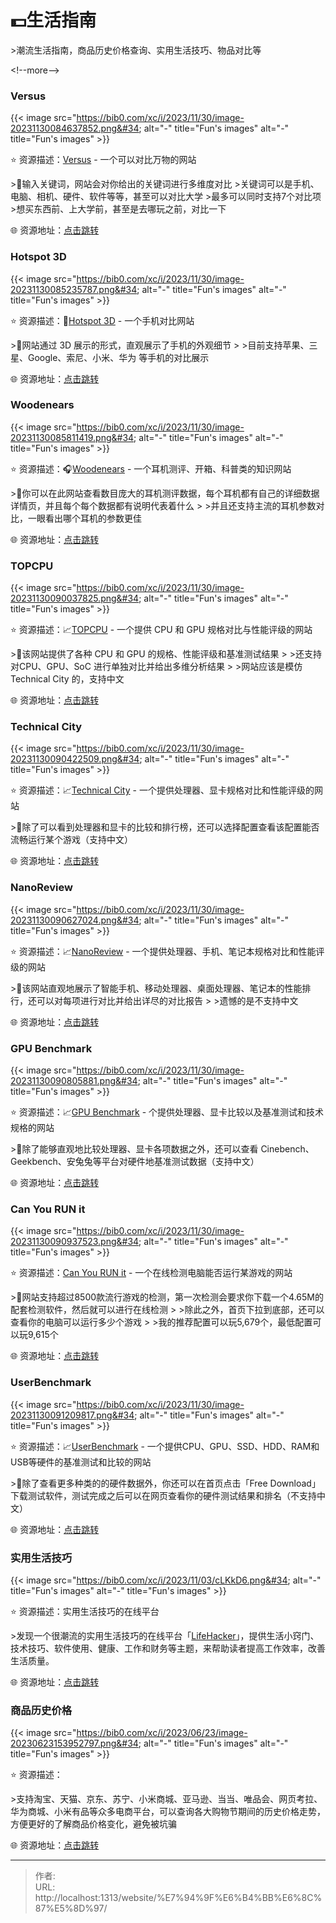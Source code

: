# 💵生活指南


&gt;潮流生活指南，商品历史价格查询、实用生活技巧、物品对比等

&lt;!--more--&gt;

### Versus

{{&lt; image src=&#34;https://bib0.com/xc/i/2023/11/30/image-20231130084637852.png&#34; alt=&#34;-&#34;  title=&#34;Fun&#39;s images&#34; alt=&#34;-&#34;  title=&#34;Fun&#39;s images&#34; &gt;}}    

⭐️  资源描述：[Versus](https://versus.com/cn) - 一个可以对比万物的网站

&gt;📃输入关键词，网站会对你给出的关键词进行多维度对比
&gt;关键词可以是手机、电脑、相机、硬件、软件等等，甚至可以对比大学
&gt;最多可以同时支持7个对比项	
&gt;想买东西前、上大学前，甚至是去哪玩之前，对比一下

🌐 资源地址：[点击跳转](https://versus.com/cn)

### Hotspot 3D

{{&lt; image src=&#34;https://bib0.com/xc/i/2023/11/30/image-20231130085235787.png&#34; alt=&#34;-&#34;  title=&#34;Fun&#39;s images&#34; alt=&#34;-&#34;  title=&#34;Fun&#39;s images&#34; &gt;}}    

⭐️  资源描述：📱[Hotspot 3D](https://www.hotspot3d.com/) - 一个手机对比网站

&gt;📄网站通过 3D 展示的形式，直观展示了手机的外观细节
&gt;
&gt;目前支持苹果、三星、Google、索尼、小米、华为 等手机的对比展示

🌐 资源地址：[点击跳转](https://www.hotspot3d.com/)

### Woodenears

{{&lt; image src=&#34;https://bib0.com/xc/i/2023/11/30/image-20231130085811419.png&#34; alt=&#34;-&#34;  title=&#34;Fun&#39;s images&#34; alt=&#34;-&#34;  title=&#34;Fun&#39;s images&#34; &gt;}}    

⭐️  资源描述：🎧[Woodenears](https://www.woodenears.com/) - 一个耳机测评、开箱、科普类的知识网站

&gt;📄你可以在此网站查看数目庞大的耳机测评数据，每个耳机都有自己的详细数据详情页，并且每个每个数据都有说明代表着什么
&gt;
&gt;并且还支持主流的耳机参数对比，一眼看出哪个耳机的参数更佳

🌐 资源地址：[点击跳转](https://www.woodenears.com/)

### TOPCPU

{{&lt; image src=&#34;https://bib0.com/xc/i/2023/11/30/image-20231130090037825.png&#34; alt=&#34;-&#34;  title=&#34;Fun&#39;s images&#34; alt=&#34;-&#34;  title=&#34;Fun&#39;s images&#34; &gt;}}    

⭐️  资源描述：📈[TOPCPU](https://www.topcpu.net/) - 一个提供 CPU 和 GPU 规格对比与性能评级的网站

&gt;📄该网站提供了各种 CPU 和 GPU 的规格、性能评级和基准测试结果
&gt;
&gt;还支持对CPU、GPU、SoC 进行单独对比并给出多维分析结果
&gt;
&gt;网站应该是模仿 Technical City 的，支持中文

🌐 资源地址：[点击跳转](https://www.topcpu.net/)

### Technical City

{{&lt; image src=&#34;https://bib0.com/xc/i/2023/11/30/image-20231130090422509.png&#34; alt=&#34;-&#34;  title=&#34;Fun&#39;s images&#34; alt=&#34;-&#34;  title=&#34;Fun&#39;s images&#34; &gt;}}    

⭐️  资源描述：📈[Technical City](https://technical.city/zh) - 一个提供处理器、显卡规格对比和性能评级的网站

&gt;📄除了可以看到处理器和显卡的比较和排行榜，还可以选择配置查看该配置能否流畅运行某个游戏（支持中文）

🌐 资源地址：[点击跳转](https://technical.city/zh)

### NanoReview

{{&lt; image src=&#34;https://bib0.com/xc/i/2023/11/30/image-20231130090627024.png&#34; alt=&#34;-&#34;  title=&#34;Fun&#39;s images&#34; alt=&#34;-&#34;  title=&#34;Fun&#39;s images&#34; &gt;}}    

⭐️  资源描述：📈[NanoReview](https://nanoreview.net/) - 一个提供处理器、手机、笔记本规格对比和性能评级的网站

&gt;📄该网站直观地展示了智能手机、移动处理器、桌面处理器、笔记本的性能排行，还可以对每项进行对比并给出详尽的对比报告
&gt;
&gt;遗憾的是不支持中文

🌐 资源地址：[点击跳转](https://nanoreview.net/)

### GPU Benchmark 

{{&lt; image src=&#34;https://bib0.com/xc/i/2023/11/30/image-20231130090805881.png&#34; alt=&#34;-&#34;  title=&#34;Fun&#39;s images&#34; alt=&#34;-&#34;  title=&#34;Fun&#39;s images&#34; &gt;}}    

⭐️  资源描述：📈[GPU Benchmark](https://gpu-benchmark.com/zh/) - 个提供处理器、显卡比较以及基准测试和技术规格的网站

&gt;📄除了能够直观地比较处理器、显卡各项数据之外，还可以查看 Cinebench、Geekbench、安兔兔等平台对硬件地基准测试数据（支持中文）

🌐 资源地址：[点击跳转](https://gpu-benchmark.com/zh/)

### Can You RUN it 

{{&lt; image src=&#34;https://bib0.com/xc/i/2023/11/30/image-20231130090937523.png&#34; alt=&#34;-&#34;  title=&#34;Fun&#39;s images&#34; alt=&#34;-&#34;  title=&#34;Fun&#39;s images&#34; &gt;}}    

⭐️  资源描述：[Can You RUN it](https://www.systemrequirementslab.com/cyri) - 一个在线检测电脑能否运行某游戏的网站

&gt;📃网站支持超过8500款流行游戏的检测，第一次检测会要求你下载一个4.65M的配套检测软件，然后就可以进行在线检测
&gt;
&gt;除此之外，首页下拉到底部，还可以查看你的电脑可以运行多少个游戏
&gt;
&gt;我的推荐配置可以玩5,679个，最低配置可以玩9,615个

🌐 资源地址：[点击跳转](https://www.systemrequirementslab.com/cyri)

### UserBenchmark 

{{&lt; image src=&#34;https://bib0.com/xc/i/2023/11/30/image-20231130091209817.png&#34; alt=&#34;-&#34;  title=&#34;Fun&#39;s images&#34; alt=&#34;-&#34;  title=&#34;Fun&#39;s images&#34; &gt;}}    

⭐️  资源描述：📈[UserBenchmark](https://www.userbenchmark.com/) - 一个提供CPU、GPU、SSD、HDD、RAM和USB等硬件的基准测试和比较的网站

&gt;📄除了查看更多种类的的硬件数据外，你还可以在首页点击「Free Download」下载测试软件，测试完成之后可以在网页查看你的硬件测试结果和排名（不支持中文）

🌐 资源地址：[点击跳转](https://www.userbenchmark.com/)

### 实用生活技巧

{{&lt; image src=&#34;https://bib0.com/xc/i/2023/11/03/cLKkD6.png&#34; alt=&#34;-&#34;  title=&#34;Fun&#39;s images&#34; alt=&#34;-&#34;  title=&#34;Fun&#39;s images&#34; &gt;}}    

⭐️  资源描述：实用生活技巧的在线平台

&gt;发现一个很潮流的实用生活技巧的在线平台「[LifeHacker](https://lifehacker.com/)」，提供生活小窍门、技术技巧、软件使用、健康、工作和财务等主题，来帮助读者提高工作效率，改善生活质量。

🌐 资源地址：[点击跳转](https://lifehacker.com/)

### 商品历史价格 

{{&lt; image src=&#34;https://bib0.com/xc/i/2023/06/23/image-20230623153952797.png&#34; alt=&#34;-&#34;  title=&#34;Fun&#39;s images&#34; alt=&#34;-&#34;  title=&#34;Fun&#39;s images&#34; &gt;}}    

⭐️  资源描述：

&gt;支持淘宝、天猫、京东、苏宁、小米商城、亚马逊、当当、唯品会、网页考拉、华为商城、小米有品等众多电商平台，可以查询各大购物节期间的历史价格走势，方便更好的了解商品价格变化，避免被坑骗

🌐 资源地址：[点击跳转](https://m.gwdang.com/trendIndex/)


---

> 作者:   
> URL: http://localhost:1313/website/%E7%94%9F%E6%B4%BB%E6%8C%87%E5%8D%97/  

